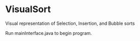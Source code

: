 VisualSort
==========

Visual representation of Selection, Insertion, and Bubble sorts

Run mainInterface.java to begin program. 
